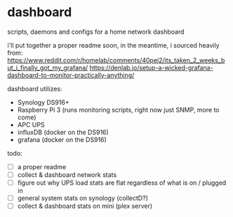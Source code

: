 # dashboard
scripts, daemons and configs for a home network dashboard

i'll put together a proper readme soon, in the meantime, i sourced heavily from:
https://www.reddit.com/r/homelab/comments/40pej2/its_taken_2_weeks_but_i_finally_got_my_grafana/
https://denlab.io/setup-a-wicked-grafana-dashboard-to-monitor-practically-anything/

dashboard utilizes:
- Synology DS916+
- Raspberry Pi 3 (runs monitoring scripts, right now just SNMP, more to come)
- APC UPS
- influxDB (docker on the DS916)
- grafana (docker on the DS916)

todo:
- [ ] a proper readme
- [ ] collect & dashboard network stats
- [ ] figure out why UPS load stats are flat regardless of what is on / plugged in
- [ ] general system stats on synology (collectD?)
- [ ] collect & dashboard stats on mini (plex server)